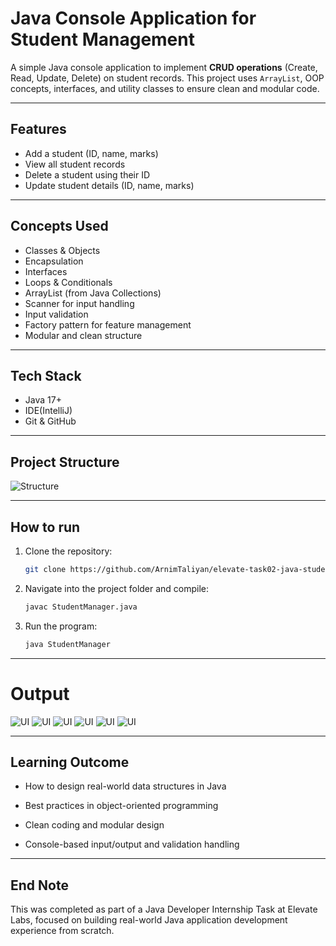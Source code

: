# Java Console Application for Student Management

A simple Java console application to implement **CRUD operations** (Create, Read, Update, Delete) on student records. This project uses `ArrayList`, OOP concepts, interfaces, and utility classes to ensure clean and modular code.

---

## Features

- Add a student (ID, name, marks)
- View all student records
- Delete a student using their ID
- Update student details (ID, name, marks)

---

## Concepts Used

- Classes & Objects
- Encapsulation
- Interfaces
- Loops & Conditionals
- ArrayList (from Java Collections)
- Scanner for input handling
- Input validation
- Factory pattern for feature management
- Modular and clean structure

---

## Tech Stack

- Java 17+
- IDE(IntelliJ)
- Git & GitHub

---

## Project Structure
![Structure](./assets/image7.png)

---

## How to run
1. Clone the repository:
   ```bash
   git clone https://github.com/ArnimTaliyan/elevate-task02-java-student.git
   ```
2. Navigate into the project folder and compile:
   ```bash
   javac StudentManager.java
   ```
3. Run the program:
   ```bash
   java StudentManager
   ```

---

# Output
![UI](./assets/image.png)
![UI](./assets/image2.png)
![UI](./assets/image3.png)
![UI](./assets/image4.png)
![UI](./assets/image5.png)
![UI](./assets/image6.png)

---

## Learning Outcome
- How to design real-world data structures in Java

- Best practices in object-oriented programming

- Clean coding and modular design

- Console-based input/output and validation handling

---

## End Note
This was completed as part of a Java Developer Internship Task at Elevate Labs, focused on building real-world Java application development experience from scratch.